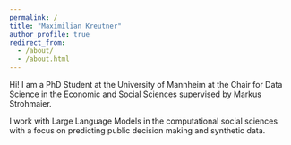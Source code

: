 ```yaml
---
permalink: /
title: "Maximilian Kreutner"
author_profile: true
redirect_from: 
  - /about/
  - /about.html
---
```


Hi! I am a PhD Student at the University of Mannheim at the Chair for Data Science in the Economic and Social Sciences supervised by Markus Strohmaier.

I work with Large Language Models in the computational social sciences with a focus on predicting public decision making and synthetic data.